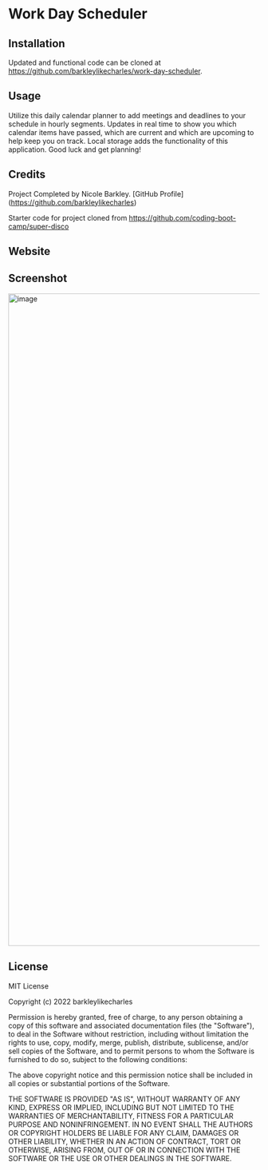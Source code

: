 # Work Day Scheduler

## Installation
Updated and functional code can be cloned at https://github.com/barkleylikecharles/work-day-scheduler.

## Usage
Utilize this daily calendar planner to add meetings and deadlines to your schedule in hourly segments. Updates in real time to show you which calendar items have passed, which are current and which are upcoming to help keep you on track.  Local storage adds the functionality of this application.  Good luck and get planning! 

## Credits  
Project Completed by Nicole Barkley. [GitHub Profile] (https://github.com/barkleylikecharles)

Starter code for project cloned from https://github.com/coding-boot-camp/super-disco

## Website

## Screenshot
<img width="1306" alt="image" src="https://user-images.githubusercontent.com/97490354/155898811-2286c37d-40fc-480f-bdab-e0101700962d.png">

## License
MIT License

Copyright (c) 2022 barkleylikecharles

Permission is hereby granted, free of charge, to any person obtaining a copy
of this software and associated documentation files (the "Software"), to deal
in the Software without restriction, including without limitation the rights
to use, copy, modify, merge, publish, distribute, sublicense, and/or sell
copies of the Software, and to permit persons to whom the Software is
furnished to do so, subject to the following conditions:

The above copyright notice and this permission notice shall be included in all
copies or substantial portions of the Software.

THE SOFTWARE IS PROVIDED "AS IS", WITHOUT WARRANTY OF ANY KIND, EXPRESS OR
IMPLIED, INCLUDING BUT NOT LIMITED TO THE WARRANTIES OF MERCHANTABILITY,
FITNESS FOR A PARTICULAR PURPOSE AND NONINFRINGEMENT. IN NO EVENT SHALL THE
AUTHORS OR COPYRIGHT HOLDERS BE LIABLE FOR ANY CLAIM, DAMAGES OR OTHER
LIABILITY, WHETHER IN AN ACTION OF CONTRACT, TORT OR OTHERWISE, ARISING FROM,
OUT OF OR IN CONNECTION WITH THE SOFTWARE OR THE USE OR OTHER DEALINGS IN THE
SOFTWARE.